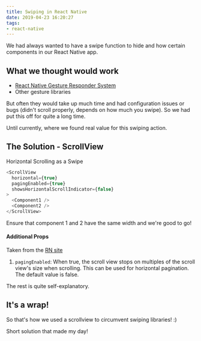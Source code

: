 ```yaml
---
title: Swiping in React Native
date: 2019-04-23 16:20:27
tags:
- react-native
---
```


We had always wanted to have  a swipe function to <!-- excerpt -->hide and how certain components in our React Native app. 

## What we thought would work
- [React Native Gesture Responder System](https://facebook.github.io/react-native/docs/gesture-responder-system.html) 
- Other gesture libraries

But often they would take up much time and had configuration issues or bugs (didn't scroll properly, depends on how much you swipe). So we had put this off for quite a long time.

Until currently, where we found real value for this swiping action.

## The Solution - ScrollView

Horizontal Scrolling as a Swipe
```js
<ScrollView 
  horizontal={true} 
  pagingEnabled={true} 
  showsHorizontalScrollIndicator={false}
>
  <Component1 />
  <Component2 />
</ScrollView>
```

Ensure that component 1 and 2 have the same width and we're good to go!

#### Additional Props
Taken from the [RN site](https://facebook.github.io/react-native/docs/scrollview.html)
1. `pagingEnabled`: When true, the scroll view stops on multiples of the scroll view's size when scrolling. This can be used for horizontal pagination. The default value is false.

The rest is quite self-explanatory.

## It's a wrap!

So that's how we used a scrollview to circumvent swiping libraries! :)

Short solution that made my day!